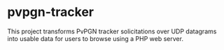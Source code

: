 # pvpgn-tracker
This project transforms PvPGN tracker solicitations over UDP datagrams into
usable data for users to browse using a PHP web server.

